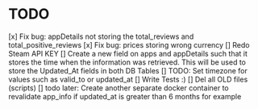 # TODO

[x] Fix bug: appDetails not storing the total_reviews and total_positive_reviews
[x] Fix bug: prices storing wrong currency
[] Redo Steam API KEY
[] Create a new field on apps and appDetails such that it stores the time when the information was retrieved. This will be used to store the Updated_At fields in both DB Tables
[] TODO: Set timezone for values such as valid_to or updated_at
[] Write Tests :)
[] Del all OLD files (scripts)
[] todo later: Create another separate docker container to revalidate app_info if updated_at is greater than 6 months for example
